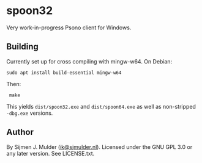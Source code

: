 spoon32
=======
Very work-in-progress Psono client for Windows.

Building
--------
Currently set up for cross compiling with mingw-w64. On Debian:

    sudo apt install build-essential mingw-w64
    
Then:

     make

This yields `dist/spoon32.exe` and `dist/spoon64.exe` as well as
non-stripped `-dbg.exe` versions.

Author
------
By Sijmen J. Mulder (ik@sjmulder.nl). Licensed under the GNU GPL 3.0
or any later version. See LICENSE.txt.
